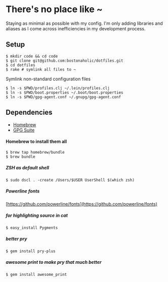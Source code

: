 # There's no place like ~

Staying as minimal as possible with my config. I'm only adding libraries and aliases as I come across inefficiencies in my development process.

## Setup

```
$ mkdir code && cd code
$ git clone git@github.com:bostonaholic/dotfiles.git
$ cd dotfiles
$ rake # symlink all files to ~
```

Symlink non-standard configuration files

```
$ ln -s $PWD/profiles.clj ~/.lein/profiles.clj
$ ln -s $PWD/boot.properties ~/.boot/boot.properties
$ ln -s $PWD/gpg-agent.conf ~/.gnupg/gpg-agent.conf
```

## Dependencies

- [Homebrew](https://brew.sh)
- [GPG Suite](https://gpgtools.org/)

#### Homebrew to install them all

```
$ brew tap homebrew/bundle
$ brew bundle
```

##### ZSH as default shell

`$ sudo dscl . -create /Users/$USER UserShell $(which zsh)`

##### Powerline fonts

[https://github.com/powerline/fonts](https://github.com/powerline/fonts)

##### for highlighting source in cat

`$ easy_install Pygments`

##### better pry

`$ gem install pry-plus`

##### awesome print to make pry that much better

`$ gem install awesome_print`
